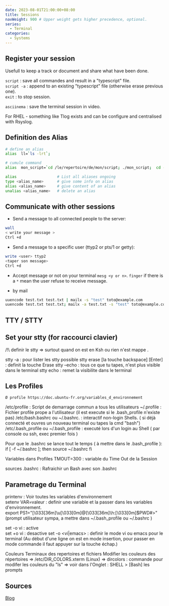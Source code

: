 ```yaml
---
date: 2023-08-01T21:00:00+08:00
title: Sessions
navWeight: 900 # Upper weight gets higher precedence, optional.
series:
  - Terminal
categories:
  - Systems
---
```


## Register your session

Usefull to keep a track or document and share what have been done.

`script`     : save all commandes and result in a "typescript" file.        
`script -a`  : append to an existing "typescript" file (otherwise erase previous one).  
`exit`       : to stop session. 

`asciinema`  :  save the terminal session in video.  

For RHEL - something like Tlog exists and can be configure and centralised with Rsyslog.


## Definition des Alias 

```bash
# define an alias
alias  ll=`ls -lrt`;  

# cumule command
alias  mon_script=`cd /le/repertoire/de/mon/script; ./mon_script;  cd -`; 

alias                  # List all aliases ongoing
type <alias_name>      # give some info on alias
alias <alias_name>     # give content of an alias
unalias <alias_name>   # delete an alias
```

## Communicate with other sessions

* Send a message to all connected people to the server:

```bash
wall    
< write your message >   
Ctrl +d
```   

* Send a message to a specific user (ttyp2 or pts/1 or getty): 

```bash
write <user> ttyp2   
<taper son message>  
Ctrl +d 
```    

* Accept message or not on your terminal `mesg <y or n>`. `finger` if there is a `*` mean the user refuse to receive message. 

* by mail
```bash
uuencode test.txt test.txt | mailx -s "test" toto@example.com                           # mail with attach file (mailx > 12.x)
uuencode test.txt test.txt; mailx -a test.txt -s "test" toto@example.com < /dev/null    # mail with attach file (mailx < 12.x)
```


## TTY / STTY
 
## Set your stty (for raccourci clavier)  
/!\ definir le stty => surtout quand on est en Ksh ou rien n'est mappe .

stty -a    : pour lister les stty possible
stty erase [la touche backspace] [Enter]   : definit la touche Erase
stty –echo : tous ce que tu tapes, n'est plus visible dans le terminal
stty echo : remet la visibilite dans le terminal

## Les Profiles 
	Ø profile https://doc.ubuntu-fr.org/variables_d_environnement
	
/etc/profile  :  Script de demarrage commun a tous les utilisateurs
~/.profile  : Fichier profile prope a l'utilisateur (il est execute si le .bash_profile n'existe pas)
/etc/bash.bashrc  ou  ~/.bashrc. : interactif non-login Shells. ( si déjà connecté et ouvres un nouveau terminal ou tapes la cmd "bash")
/etc/.bash_profile ou ~/.bash_profile : executé lors d'un login au Shell ( par console ou ssh, exec premier fois )

Pour que le .bashrc se lance tout le temps ( à mettre dans le .bash_profile ):
	if [ -f ~/.bashrc ]; then
   source ~/.bashrc
fi

Variables dans Profiles
TMOUT=300 :   variable du Time Out de la Session

sources .bashrc  :  Rafraichir un Bash avec son .bashrc


## Parametrage du Terminal 
printenv               :  Voir toutes les variables d'environnement   
setenv    VAR=valeur   :  definir une variable et la passer dans les variables d'environnement.    
export PS1="\[\033[36m\]\u\[\033[0m\]@\[\033[36m\]\h:\[\033[0m\]\$PWD#>"  
(prompt utilisateur sympa,  a mettre dans   ~/.bash_profile   ou   ~/.bashrc  )

set -o vi           : active    
set +o vi           : desactive 
set -o <vi|emacs>   : definir le mode vi ou emacs pour le terminal 
(Au début d'une ligne on est en mode insertion, pour passer en mode commande il faut appuyer sur la touche échap.)

 
Couleurs Terminaux des repertoires et fichiers 
Modifier les couleurs des répertoires  =>  /etc/DIR_COLORS.xterm  (Linux)
 => dircolors    :    commande pour modifer les couleurs du "ls" 
 => voir dans l'Onglet : SHELL > [Bash] les prompts


## Sources

[Blog](https://angristan.fr/asciinema-enregistrer-partager-sessions-terminal/)
